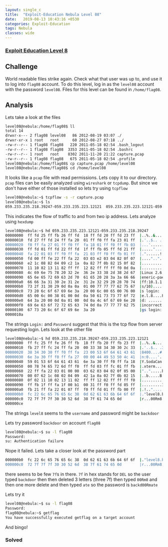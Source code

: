 ```yaml
---
layout: single_c
title:  "Exploit-Education Nebula Level 08"
date:   2019-08-13 10:43:16 +0530
categories: Exploit-Education
tags: Nebula
classes: wide
---   
```

### [Exploit Education Level 8](https://exploit.education/nebula/level-08/)

## Challenge
World readable files strike again. Check what that user was up to, and use it to log into `flag08` account.
To do this level, log in as the `level08` account with the password `level08`. Files for this level can be found in `/home/flag08`.

## Analysis
Lets take a look at the files
``` bash
level08@nebula:/home/flag08$ ll
total 14
drwxr-x--- 2 flag08 level08   86 2012-08-19 03:07 ./
drwxr-xr-x 1 root   root      60 2012-08-27 07:18 ../
-rw-r--r-- 1 flag08 flag08   220 2011-05-18 02:54 .bash_logout
-rw-r--r-- 1 flag08 flag08  3353 2011-05-18 02:54 .bashrc
-rw-r--r-- 1 root   root    8302 2011-11-20 21:22 capture.pcap
-rw-r--r-- 1 flag08 flag08   675 2011-05-18 02:54 .profile
level08@nebula:/home/flag08$ cp capture.pcap /home/level08
level08@nebula:/home/flag08$ cd /home/level08
```
It looks like a `pcap` file with read permissions. Lets copy it to our directory.
`pcap` files can be easily analyzed using `wireshark` or `tcpdump`. But since we don't have either of those installed so lets try using `tcpflow`

``` bash
level08@nebula:~$ tcpflow -s -r capture.pcap
level08@nebula:~$ ls
059.233.235.218.39247-059.233.235.223.12121  059.233.235.223.12121-059.233.235.218.39247  capture.pcap
```
This indicates the flow of traffic to and from two ip address.
Lets analyze using `hexdump`
``` bash
level08@nebula:~$ hd 059.233.235.223.12121-059.233.235.218.39247
00000000  ff fd 25 ff fb 26 ff fd  18 ff fd 20 ff fd 23 ff  |..%..&..... ..#.|
00000010  fd 27 ff fd 24 ff fa 20  01 ff f0 ff fa 23 01 ff  |.'..$.. .....#..|
00000020  f0 ff fa 27 01 ff f0 ff  fa 18 01 ff f0 ff fb 03  |...'............|
00000030  ff fd 01 ff fd 22 ff fd  1f ff fb 05 ff fd 21 ff  |....."........!.|
00000040  fa 22 01 03 ff f0 ff fa  21 03 ff f0 ff fb 01 ff  |."......!.......|
00000050  fd 00 ff fe 22 ff fa 22  03 03 e2 03 04 82 0f 07  |....".."........|
00000060  e2 1c 08 82 04 09 c2 1a  0a 82 7f 0b 82 15 0f 82  |................|
00000070  11 10 82 13 11 82 ff ff  12 82 ff ff ff f0 0d 0a  |................|
00000080  4c 69 6e 75 78 20 32 2e  36 2e 33 38 2d 38 2d 67  |Linux 2.6.38-8-g|
00000090  65 6e 65 72 69 63 2d 70  61 65 20 28 3a 3a 66 66  |eneric-pae (::ff|
000000a0  66 66 3a 31 30 2e 31 2e  31 2e 32 29 20 28 70 74  |ff:10.1.1.2) (pt|
000000b0  73 2f 31 30 29 0d 0a 0a  01 00 77 77 77 62 75 67  |s/10).....wwwbug|
000000c0  73 20 6c 6f 67 69 6e 3a  20 00 6c 00 65 00 76 00  |s login: .l.e.v.|
000000d0  65 00 6c 00 38 01 00 0d  0a 50 61 73 73 77 6f 72  |e.l.8....Passwor|
000000e0  64 3a 20 00 0d 0a 01 00  0d 0a 4c 6f 67 69 6e 20  |d: .......Login |
000000f0  69 6e 63 6f 72 72 65 63  74 0d 0a 77 77 77 62 75  |incorrect..wwwbu|
00000100  67 73 20 6c 6f 67 69 6e  3a 20                    |gs login: |
0000010a
```
The strings `Login:` and `Password` suggest that this is the tcp flow from server requesting login. 
Lets look at the other file
``` bash
level08@nebula:~$ hd 059.233.235.218.39247-059.233.235.223.12121
00000000  ff fc 25 ff fe 26 ff fb  18 ff fb 20 ff fb 23 ff  |..%..&..... ..#.|
00000010  fb 27 ff fc 24 ff fa 20  00 33 38 34 30 30 2c 33  |.'..$.. .38400,3|
00000020  38 34 30 30 ff f0 ff fa  23 00 53 6f 64 61 43 61  |8400....#.SodaCa|
00000030  6e 3a 30 ff f0 ff fa 27  00 00 44 49 53 50 4c 41  |n:0....'..DISPLA|
00000040  59 01 53 6f 64 61 43 61  6e 3a 30 ff f0 ff fa 18  |Y.SodaCan:0.....|
00000050  00 78 74 65 72 6d ff f0  ff fd 03 ff fc 01 ff fb  |.xterm..........|
00000060  22 ff fa 22 03 01 00 00  03 62 03 04 02 0f 05 00  |"..".....b......|
00000070  00 07 62 1c 08 02 04 09  42 1a 0a 02 7f 0b 02 15  |..b.....B.......|
00000080  0f 02 11 10 02 13 11 02  ff ff 12 02 ff ff ff f0  |................|
00000090  ff fb 1f ff fa 1f 00 b1  00 31 ff f0 ff fd 05 ff  |.........1......|
000000a0  fb 21 ff fa 22 01 07 ff  f0 ff fd 01 ff fb 00 ff  |.!.."...........|
000000b0  fc 22 6c 65 76 65 6c 38  0d 62 61 63 6b 64 6f 6f  |."level8.backdoo|
000000c0  72 7f 7f 7f 30 30 52 6d  38 7f 61 74 65 0d        |r...00Rm8.ate.|
000000ce
```
The strings `level8` seems to the `username` and password might be `backdoor`

Lets try password `backdoor` on account `flag08`

```bash
level08@nebula:~$ su -l flag08
Password:
su: Authentication failure
```
Nope it failed. Lets take a closer look at the password part

``` bash
000000b0  fc 22 6c 65 76 65 6c 38  0d 62 61 63 6b 64 6f 6f  |."level8.backdoo|
000000c0  72 7f 7f 7f 30 30 52 6d  38 7f 61 74 65 0d        |r...00Rm8.ate.|
```
there seems to be few `7f`s in there. `7f` in hex stands for `DEL`
so the user typed `backdoor` then then deleted 3 letters (three 7f) then typed `00Rm8` and then 
one more delete and then typed `ate`
so the password is `backd00Rmate`

Lets try it
```bash
level08@nebula:~$ su -l flag08
Password:
flag08@nebula:~$ getflag
You have successfully executed getflag on a target account
```
And bingo!
### Solved